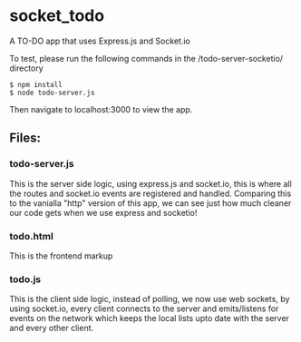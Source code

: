# socket_todo
A TO-DO app that uses Express.js and Socket.io    

To test, please run the following commands in the /todo-server-socketio/ directory    
```
$ npm install
$ node todo-server.js 
```

Then navigate to localhost:3000 to view the app.    

## Files:    

### todo-server.js    
This is the server side logic, using express.js and socket.io, this is where all the routes and socket.io events are registered and handled. Comparing this to the vanialla "http" version of this app, we can see just how much cleaner our code gets when we use express and socketio!    

### todo.html    
This is the frontend markup    

### todo.js    
This is the client side logic, instead of polling, we now use web sockets, by using socket.io, every client connects to the server and emits/listens for events on the network which keeps the local lists upto date with the server and every other client.     

